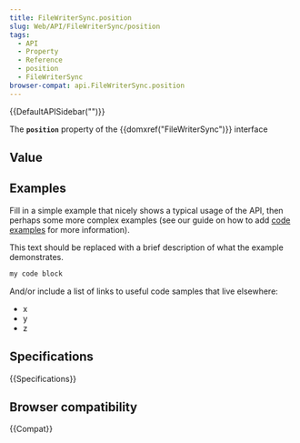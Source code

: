 ```yaml
---
title: FileWriterSync.position
slug: Web/API/FileWriterSync/position
tags:
  - API
  - Property
  - Reference
  - position
  - FileWriterSync
browser-compat: api.FileWriterSync.position
---
```

{{DefaultAPISidebar("")}}

The **`position`** property of the {{domxref("FileWriterSync")}} interface 

## Value



## Examples

Fill in a simple example that nicely shows a typical usage of the API, then perhaps some more complex examples (see our guide on how to add [code examples](/en-US/docs/MDN/Contribute/Structures/Code_examples) for more information).

This text should be replaced with a brief description of what the example demonstrates.

```js
my code block
```

And/or include a list of links to useful code samples that live elsewhere:

*   x
*   y
*   z

## Specifications

{{Specifications}}

## Browser compatibility

{{Compat}}


